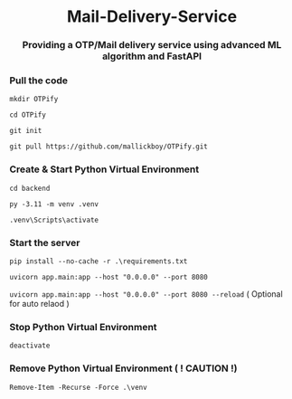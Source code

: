 <h1 align="center">
Mail-Delivery-Service
</h1>
<h3 align="center">
Providing a OTP/Mail delivery service using advanced ML algorithm and FastAPI 
</h3>

### Pull the code

``` mkdir OTPify  ```

``` cd OTPify ```

``` git init ```

``` git pull https://github.com/mallickboy/OTPify.git ```


### Create & Start Python Virtual Environment

``` cd backend ```

``` py -3.11 -m venv .venv ```

``` .venv\Scripts\activate ```


### Start the server

``` pip install --no-cache -r .\requirements.txt ```

``` uvicorn app.main:app --host "0.0.0.0" --port 8080 ```

``` uvicorn app.main:app --host "0.0.0.0" --port 8080 --reload ``` ( Optional for auto relaod )




### Stop Python Virtual Environment

``` deactivate ```

### Remove Python Virtual Environment ( ! CAUTION !)

``` Remove-Item -Recurse -Force .\venv ```
